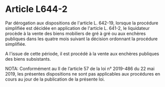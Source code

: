 # Article L644-2

Par dérogation aux dispositions de l'article L. 642-19, lorsque la procédure simplifiée est décidée en application de l'article L. 641-2, le liquidateur procède à la vente des biens mobiliers de gré à gré ou aux enchères publiques dans les quatre mois suivant la décision ordonnant la procédure simplifiée.

A l'issue de cette période, il est procédé à la vente aux enchères publiques des biens subsistants.

NOTA:
Conformément au II de l’article 57 de la loi n° 2019-486 du 22 mai 2019, les présentes dispositions ne sont pas applicables aux procédures en cours au jour de la publication de la présente loi.

